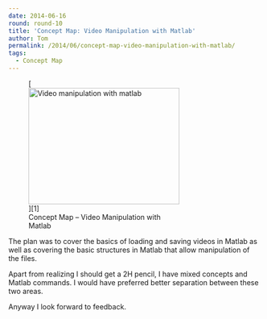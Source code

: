 ```yaml
---
date: 2014-06-16
round: round-10
title: 'Concept Map: Video Manipulation with Matlab'
author: Tom
permalink: /2014/06/concept-map-video-manipulation-with-matlab/
tags:
  - Concept Map
---
```

<figure id="attachment_7665" style="width: 300px;" class="wp-caption alignnone">[<img class="size-medium wp-image-7665" alt="Video manipulation with matlab" src="http://teaching.software-carpentry.org/wp-content/uploads/2014/06/pdf1-300x231.png" width="300" height="231" />][1]<figcaption class="wp-caption-text">Concept Map &#8211; Video Manipulation with Matlab</figcaption></figure> 
The plan was to cover the basics of loading and saving videos in Matlab as well as covering the basic structures in Matlab that allow manipulation of the files.

Apart from realizing I should get a 2H pencil, I have mixed concepts and Matlab commands. I would have preferred better separation between these two areas.

Anyway I look forward to feedback.

&nbsp;

 [1]: http://teaching.software-carpentry.org/wp-content/uploads/2014/06/pdf1.png
